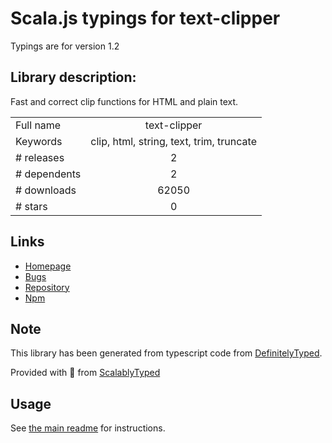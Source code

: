 
# Scala.js typings for text-clipper

Typings are for version 1.2

## Library description:
Fast and correct clip functions for HTML and plain text.

|                    |                 |
| ------------------ | :-------------: |
| Full name          | text-clipper |
| Keywords           | clip, html, string, text, trim, truncate |
| # releases         | 2 |
| # dependents       | 2 |
| # downloads        | 62050 |
| # stars            | 0 |

## Links
- [Homepage](https://github.com/arendjr/text-clipper#readme)
- [Bugs](https://github.com/arendjr/text-clipper/issues)
- [Repository](https://github.com/arendjr/text-clipper)
- [Npm](https://www.npmjs.com/package/text-clipper)
    


## Note
This library has been generated from typescript code from [DefinitelyTyped](https://definitelytyped.org).

Provided with :purple_heart: from [ScalablyTyped](https://github.com/oyvindberg/ScalablyTyped)

## Usage
See [the main readme](../../readme.md) for instructions.


